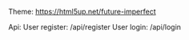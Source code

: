 Theme: https://html5up.net/future-imperfect

Api:
User register: /api/register
User login:    /api/login